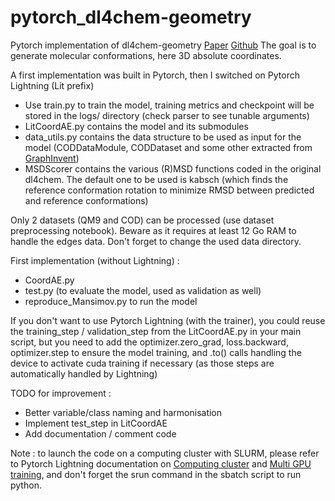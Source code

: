 # pytorch_dl4chem-geometry
Pytorch implementation of dl4chem-geometry [Paper](https://www.nature.com/articles/s41598-019-56773-5) [Github](https://github.com/nyu-dl/dl4chem-geometry)
The goal is to generate molecular conformations, here 3D absolute coordinates.

A first implementation was built in Pytorch, then I switched on Pytorch Lightning (Lit prefix)  
- Use train.py to train the model, training metrics and checkpoint will be stored in the logs/ directory (check parser to see tunable arguments)
- LitCoordAE.py contains the model and its submodules
- data_utils.py contains the data structure to be used as input for the model (CODDataModule, CODDataset and some other extracted from [GraphInvent](https://github.com/MolecularAI/GraphINVENT/tree/master/graphinvent))
- MSDScorer contains the various (R)MSD functions coded in the original dl4chem. The default one to be used is kabsch (which finds the reference conformation rotation to minimize RMSD between predicted and reference conformations)

Only 2 datasets (QM9 and COD) can be processed (use dataset preprocessing notebook). Beware as it requires at least 12 Go RAM to handle the edges data. Don't forget to change the used data directory.

First implementation (without Lightning) :
- CoordAE.py  
- test.py (to evaluate the model, used as validation as well)  
- reproduce_Mansimov.py to run the model  

If you don't want to use Pytorch Lightning (with the trainer), you could reuse the training_step / validation_step from the LitCoordAE.py in your main script, but you need to add the optimizer.zero_grad, loss.backward, optimizer.step to ensure the model training, and .to() calls handling the device to activate cuda training if necessary (as those steps are automatically handled by Lightning)

TODO for improvement :
- Better variable/class naming and harmonisation
- Implement test_step in LitCoordAE
- Add documentation / comment code

Note : to launch the code on a computing cluster with SLURM, please refer to Pytorch Lightning documentation on [Computing cluster](https://pytorch-lightning.readthedocs.io/en/stable/clouds/slurm.html) and [Multi GPU training](https://pytorch-lightning.readthedocs.io/en/stable/advanced/multi_gpu.html), and don't forget the srun command in the sbatch script to run python.